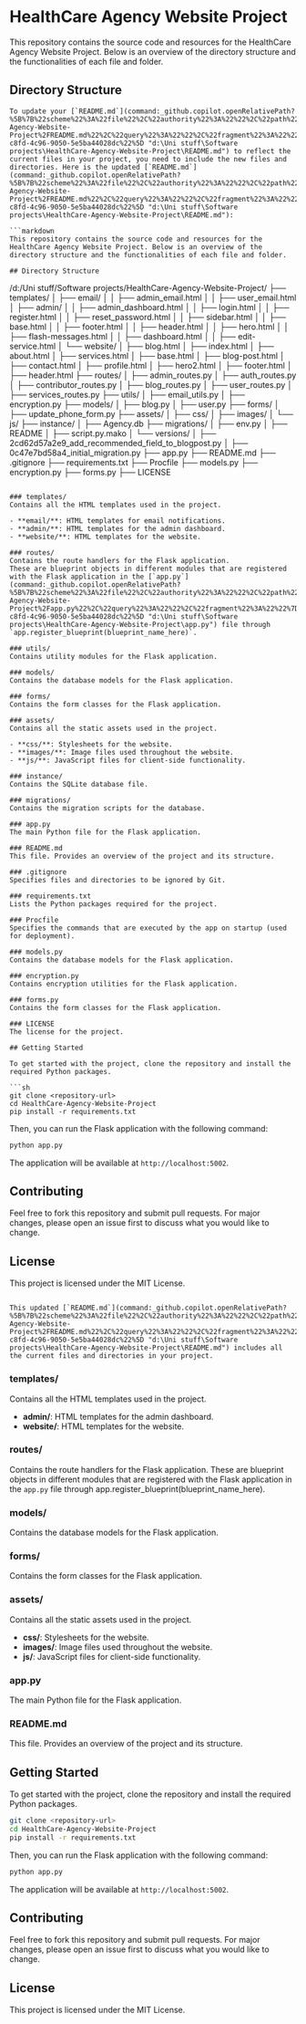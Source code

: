 # HealthCare Agency Website Project

This repository contains the source code and resources for the HealthCare Agency Website Project. Below is an overview of the directory structure and the functionalities of each file and folder.

## Directory Structure

```
To update your [`README.md`](command:_github.copilot.openRelativePath?%5B%7B%22scheme%22%3A%22file%22%2C%22authority%22%3A%22%22%2C%22path%22%3A%22%2Fd%3A%2FUni%20stuff%2FSoftware%20projects%2FHealthCare-Agency-Website-Project%2FREADME.md%22%2C%22query%22%3A%22%22%2C%22fragment%22%3A%22%22%7D%2C%22f3e85839-c8fd-4c96-9050-5e5ba44028dc%22%5D "d:\Uni stuff\Software projects\HealthCare-Agency-Website-Project\README.md") to reflect the current files in your project, you need to include the new files and directories. Here is the updated [`README.md`](command:_github.copilot.openRelativePath?%5B%7B%22scheme%22%3A%22file%22%2C%22authority%22%3A%22%22%2C%22path%22%3A%22%2Fd%3A%2FUni%20stuff%2FSoftware%20projects%2FHealthCare-Agency-Website-Project%2FREADME.md%22%2C%22query%22%3A%22%22%2C%22fragment%22%3A%22%22%7D%2C%22f3e85839-c8fd-4c96-9050-5e5ba44028dc%22%5D "d:\Uni stuff\Software projects\HealthCare-Agency-Website-Project\README.md"):

```markdown
This repository contains the source code and resources for the HealthCare Agency Website Project. Below is an overview of the directory structure and the functionalities of each file and folder.

## Directory Structure

```
/d:/Uni stuff/Software projects/HealthCare-Agency-Website-Project/
├── templates/
│   ├── email/
│   │   ├── admin_email.html
│   │   ├── user_email.html
│   ├── admin/
│   │   ├── admin_dashboard.html
│   │   ├── login.html
│   │   ├── register.html
│   │   ├── reset_password.html
│   │   ├── sidebar.html
│   │   ├── base.html
│   │   ├── footer.html
│   │   ├── header.html
│   │   ├── hero.html
│   │   ├── flash-messages.html
│   │   ├── dashboard.html
│   │   ├── edit-service.html
│   └── website/
│       ├── blog.html
│       ├── index.html
│       ├── about.html
│       ├── services.html
│       ├── base.html
│       ├── blog-post.html
│       ├── contact.html
│       ├── profile.html
│       ├── hero2.html
│       ├── footer.html
│       ├── header.html
├── routes/
│   ├── admin_routes.py
│   ├── auth_routes.py
│   ├── contributor_routes.py
│   ├── blog_routes.py
│   ├── user_routes.py
│   ├── services_routes.py
├── utils/
│   ├── email_utils.py
│   ├── encryption.py
├── models/
│   ├── blog.py
│   ├── user.py
├── forms/
│   ├── update_phone_form.py
├── assets/
│   ├── css/
│   ├── images/
│   └── js/
├── instance/
│   ├── Agency.db
├── migrations/
│   ├── env.py
│   ├── README
│   ├── script.py.mako
│   └── versions/
│       ├── 2cd62d57a2e9_add_recommended_field_to_blogpost.py
│       ├── 0c47e7bd58a4_initial_migration.py
├── app.py
├── README.md
├── .gitignore
├── requirements.txt
├── Procfile
├── models.py
├── encryption.py
├── forms.py
├── LICENSE
```

### templates/
Contains all the HTML templates used in the project.

- **email/**: HTML templates for email notifications.
- **admin/**: HTML templates for the admin dashboard.
- **website/**: HTML templates for the website.

### routes/
Contains the route handlers for the Flask application.
These are blueprint objects in different modules that are registered with the Flask application in the [`app.py`](command:_github.copilot.openRelativePath?%5B%7B%22scheme%22%3A%22file%22%2C%22authority%22%3A%22%22%2C%22path%22%3A%22%2Fd%3A%2FUni%20stuff%2FSoftware%20projects%2FHealthCare-Agency-Website-Project%2Fapp.py%22%2C%22query%22%3A%22%22%2C%22fragment%22%3A%22%22%7D%2C%22f3e85839-c8fd-4c96-9050-5e5ba44028dc%22%5D "d:\Uni stuff\Software projects\HealthCare-Agency-Website-Project\app.py") file through `app.register_blueprint(blueprint_name_here)`.

### utils/
Contains utility modules for the Flask application.

### models/
Contains the database models for the Flask application.

### forms/
Contains the form classes for the Flask application.

### assets/
Contains all the static assets used in the project.

- **css/**: Stylesheets for the website.
- **images/**: Image files used throughout the website.
- **js/**: JavaScript files for client-side functionality.

### instance/
Contains the SQLite database file.

### migrations/
Contains the migration scripts for the database.

### app.py
The main Python file for the Flask application.

### README.md
This file. Provides an overview of the project and its structure.

### .gitignore
Specifies files and directories to be ignored by Git.

### requirements.txt
Lists the Python packages required for the project.

### Procfile
Specifies the commands that are executed by the app on startup (used for deployment).

### models.py
Contains the database models for the Flask application.

### encryption.py
Contains encryption utilities for the Flask application.

### forms.py
Contains the form classes for the Flask application.

### LICENSE
The license for the project.

## Getting Started

To get started with the project, clone the repository and install the required Python packages.

```sh
git clone <repository-url>
cd HealthCare-Agency-Website-Project
pip install -r requirements.txt
```

Then, you can run the Flask application with the following command:

```sh
python app.py
```

The application will be available at `http://localhost:5002`.

## Contributing

Feel free to fork this repository and submit pull requests. For major changes, please open an issue first to discuss what you would like to change.

## License

This project is licensed under the MIT License.
```

This updated [`README.md`](command:_github.copilot.openRelativePath?%5B%7B%22scheme%22%3A%22file%22%2C%22authority%22%3A%22%22%2C%22path%22%3A%22%2Fd%3A%2FUni%20stuff%2FSoftware%20projects%2FHealthCare-Agency-Website-Project%2FREADME.md%22%2C%22query%22%3A%22%22%2C%22fragment%22%3A%22%22%7D%2C%22f3e85839-c8fd-4c96-9050-5e5ba44028dc%22%5D "d:\Uni stuff\Software projects\HealthCare-Agency-Website-Project\README.md") includes all the current files and directories in your project.
```

### templates/
Contains all the HTML templates used in the project.

- **admin/**: HTML templates for the admin dashboard.
- **website/**: HTML templates for the website.

### routes/
Contains the route handlers for the Flask application.
These are blueprint objects in different modules that are registered with the Flask application in the `app.py` file through app.register_blueprint(blueprint_name_here).

### models/
Contains the database models for the Flask application.

### forms/
Contains the form classes for the Flask application.

### assets/
Contains all the static assets used in the project.

- **css/**: Stylesheets for the website.
- **images/**: Image files used throughout the website.
- **js/**: JavaScript files for client-side functionality.

### app.py
The main Python file for the Flask application.

### README.md
This file. Provides an overview of the project and its structure.

## Getting Started

To get started with the project, clone the repository and install the required Python packages.

```sh
git clone <repository-url>
cd HealthCare-Agency-Website-Project
pip install -r requirements.txt
```

Then, you can run the Flask application with the following command:

```sh
python app.py
```

The application will be available at `http://localhost:5002`.

## Contributing

Feel free to fork this repository and submit pull requests. For major changes, please open an issue first to discuss what you would like to change.

## License

This project is licensed under the MIT License.